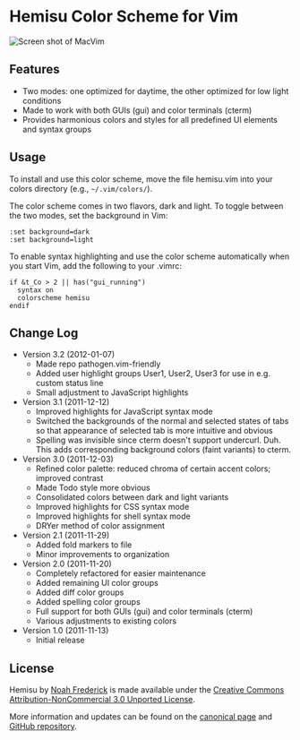 Hemisu Color Scheme for Vim
===========================

![Screen shot of MacVim](http://farm7.static.flickr.com/6101/6342657394_209d6847e8_z.jpg)

Features
--------

- Two modes: one optimized for daytime, the other optimized for low light conditions
- Made to work with both GUIs (gui) and color terminals (cterm)
- Provides harmonious colors and styles for all predefined UI elements and syntax groups

Usage
-----

To install and use this color scheme, move the file hemisu.vim into your colors directory
(e.g., `~/.vim/colors/`).

The color scheme comes in two flavors, dark and light. To toggle between the two modes,
set the background in Vim:

	:set background=dark
	:set background=light

To enable syntax highlighting and use the color scheme automatically when you start Vim,
add the following to your .vimrc:

	if &t_Co > 2 || has("gui_running")
	  syntax on
	  colorscheme hemisu
	endif

Change Log
----------

- Version 3.2 (2012-01-07)
	- Made repo pathogen.vim-friendly
	- Added user highlight groups User1, User2, User3 for use in e.g. custom status line
	- Small adjustment to JavaScript highlights
- Version 3.1 (2011-12-12)
	- Improved highlights for JavaScript syntax mode
	- Switched the backgrounds of the normal and selected states of tabs so that
	  appearance of selected tab is more intuitive and obvious
	- Spelling was invisible since cterm doesn't support undercurl. Duh.
	  This adds corresponding background colors (faint variants) to cterm.
- Version 3.0 (2011-12-03)
	- Refined color palette: reduced chroma of certain accent colors; improved contrast
	- Made Todo style more obvious
	- Consolidated colors between dark and light variants
	- Improved highlights for CSS syntax mode
	- Improved highlights for shell syntax mode
	- DRYer method of color assignment
- Version 2.1 (2011-11-29)
	- Added fold markers to file
	- Minor improvements to organization
- Version 2.0 (2011-11-20)
	- Completely refactored for easier maintenance
	- Added remaining UI color groups
	- Added diff color groups
	- Added spelling color groups
	- Full support for both GUIs (gui) and color terminals (cterm)
	- Various adjustments to existing colors
- Version 1.0 (2011-11-13)
	- Initial release

License
-------

Hemisu by [Noah Frederick][1] is made available under the
[Creative Commons Attribution-NonCommercial 3.0 Unported License][2].

[1]: http://noahfrederick.com/
[2]: http://creativecommons.org/licenses/by-nc/3.0/

More information and updates can be found on the [canonical page][3]
and [GitHub repository][4].

[3]: http://noahfrederick.com/vim-color-scheme-hemisu/
[4]: https://github.com/noahfrederick/Hemisu

